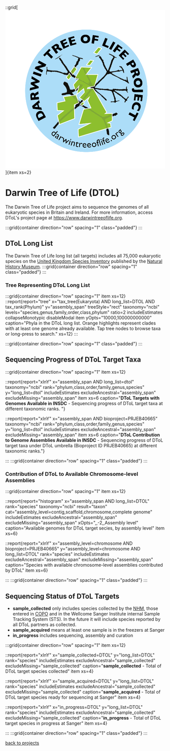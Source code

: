 ::grid[![GoaT](/static/images/DToL_Logo_with_text.png)]{item xs=2}

# Darwin Tree of Life (DTOL)
The Darwin Tree of Life project aims to sequence the genomes of all eukaryotic species in Britain and Ireland. For more information, access DToL's project page at https://www.darwintreeoflife.org.

:::grid{container direction="row" spacing="1" class="padded"}
:::

## DToL Long List

The Darwin Tree of Life long list (all targets) includes all 75,000 eukaryotic species on the [United Kingdom Species Inventory](https://www.gbif.org/dataset/dbaa27eb-29e7-4cbb-8eab-3f689cfce116) published by the [Natural History Museum](https://www.nhm.ac.uk/our-science/data/uk-species.html).
:::grid{container direction="row" spacing="1" class="padded"}
:::

### Tree Representing DToL Long List

:::grid{container direction="row" spacing="1" item xs=12}
::report{report="tree" x="tax_tree(Eukaryota) AND long_list=DTOL AND tax_rank(Phylum)" y="assembly_span" treeStyle="rect" taxonomy="ncbi" levels="species,genus,family,order,class,phylum" ratio=2 includeEstimates collapseMonotypic disableModal item yOpts="10000,100000000000" caption="Phyla in the DToL long list. Orange highlights represent clades with at least one genome already available. Tap tree nodes to browse taxa or long-press to search." xs=12}
:::

:::grid{container direction="row" spacing="1" class="padded"}
:::

## Sequencing Progress of DToL Target Taxa 

:::grid{container direction="row" spacing="1" item xs=12}

::report{report="xInY" x="assembly_span AND long_list=dtol" taxonomy="ncbi" rank="phylum,class,order,family,genus,species" y="long_list=dtol" includeEstimates excludeAncestral="assembly_span" excludeMissing="assembly_span" item xs=6 caption="**DToL Targets with Genomes Available in INSDC** - Sequencing progress of DToL target taxa at different taxonomic ranks. "}


::report{report="xInY" x="assembly_span AND bioproject=PRJEB40665" taxonomy="ncbi" rank="phylum,class,order,family,genus,species" y="long_list=dtol" includeEstimates excludeAncestral="assembly_span" excludeMissing="assembly_span" item xs=6 caption="**DToL Contribution to Genome Assemblies Available in INSDC**  - Sequencing progress of DToL target taxa under DToL umbrella (Bioproject ID PRJEB40665)  at different taxonomic ranks."}

:::
:::grid{container direction="row" spacing="1" class="padded"}
:::



### Contribution of DToL to Available Chromosome-level Assemblies

:::grid{container direction="row" spacing="1" item xs=12}

::report{report="histogram" x="assembly_span AND long_list=DTOL" rank="species" taxonomy="ncbi" result="taxon" cat="assembly_level=contig,scaffold,chromosome,complete genome" includeEstimates excludeAncestral="assembly_span" excludeMissing="assembly_span" xOpts=",,-2,,Assembly level" caption="Available genomes for DToL target secies, by assembly level" item xs=6}

::report{report="xInY" x="assembly_level=chromosome AND bioproject=PRJEB40665" y="assembly_level=chromosome AND long_list=DTOL" rank="species" includeEstimates excludeAncestral="assembly_span" excludeMissing="assembly_span" caption="Species with available chromosome-level assemblies contributed by DToL" item xs=6}


:::
:::grid{container direction="row" spacing="1" class="padded"}
:::

## Sequencing Status of DToL Targets

* **sample_collected** only includes species collected by the [NHM](https://data.nhm.ac.uk/), those entered in [COPO](https://copo-project.org) and in the Wellcome Sanger Institute internal Sample Tracking System (STS). In the future it will include species reported by all DToL partners as collected.
* **sample_acquired** means at least one sample is in the freezers at Sanger
* **in_progress** includes sequencing, assembly and curation

:::grid{container direction="row" spacing="1" item xs=12}

::report{report="xInY" x="sample_collected=DTOL" y="long_list=DTOL" rank="species" includeEstimates excludeAncestral="sample_collected" excludeMissing="sample_collected" caption="**sample_collected** - Total of DToL target species collected" item xs=4}

::report{report="xInY" x="sample_acquired=DTOL" y="long_list=DTOL" rank="species" includeEstimates excludeAncestral="sample_collected" excludeMissing="sample_collected" caption="**sample_acquired** - Total of DToL target species ready for sequencing at Sanger" item xs=4}

::report{report="xInY" x="in_progress=DTOL" y="long_list=DTOL" rank="species" includeEstimates excludeAncestral="sample_collected" excludeMissing="sample_collected" caption="**in_progress** - Total of DToL target species in progress at Sanger" item xs=4}

:::
:::grid{container direction="row" spacing="1" class="padded"}
:::

[back to projects](/projects)

